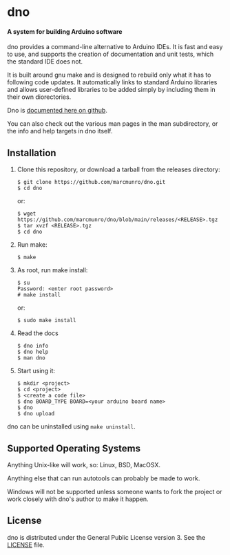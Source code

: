 # dno
#### A system for building Arduino software

dno provides a command-line alternative to Arduino IDEs.  It is fast
and easy to use, and supports the creation of documentation and unit
tests, which the standard IDE does not.

It is built around gnu make and is designed to rebuild only what it
has to following code updates.  It automatically links to standard
Arduino libraries and allows user-defined libraries to be added
simply by including them in their own diorectories.

Dno is [documented here on
github](https://marcmunro.github.io/dno/html/index.html).

You can also check out the various man pages in the man subdirectory,
or the info and help targets in dno itself.

## Installation

  1) Clone this repository, or download a tarball from the releases
     directory:

         $ git clone https://github.com/marcmunro/dno.git
         $ cd dno

     or:

         $ wget https://github.com/marcmunro/dno/blob/main/releases/<RELEASE>.tgz
         $ tar xvzf <RELEASE>.tgz
         $ cd dno

  1) Run make:

         $ make

  1) As root, run make install:

         $ su
         Password: <enter root password>
         # make install

     or:

         $ sudo make install

  1) Read the docs

         $ dno info
         $ dno help
         $ man dno

  1) Start using it:
  
         $ mkdir <project>
         $ cd <project>
         $ <create a code file>
         $ dno BOARD_TYPE BOARD=<your arduino board name>
         $ dno
         $ dno upload

dno can be uninstalled using `make uninstall`.

## Supported Operating Systems

Anything Unix-like will work, so: Linux, BSD, MacOSX.

Anything else that can run autotools can probably be made to work.

Windows will not be supported unless someone wants to fork the project
or work closely with dno's author to make it happen.

## License

dno is distributed under the General Public License version 3.  See
the [LICENSE](./LICENSE) file.
